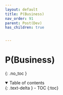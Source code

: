 ```yaml
---
layout: default
title: P(Business)
nav_order: 91
parent: Post(Dev)
has_children: true


---
```


# P(Business)

{: .no_toc }

<details open markdown="block">
  <summary>
    Table of contents
  </summary>
  {: .text-delta }
- TOC
{:toc}
</details>

<!------------------------------------ STEP ------------------------------------>

